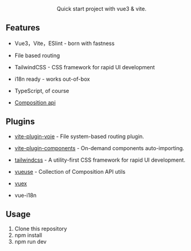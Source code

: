 <p align='center'>
Quick start project with vue3 & vite.
</p>

## Features

- Vue3，Vite，ESlint -  born with fastness

- File based routing

- TailwindCSS - CSS framework for rapid UI development

- i18n ready - works out-of-box

- TypeScript, of course

- [Composition api](https://composition-api.vuejs.org/)

## Plugins

- [vite-plugin-voie](https://github.com/vamplate/vite-plugin-voie) - File system-based routing plugin.

- [vite-plugin-components](https://github.com/antfu/vite-plugin-components) - On-demand components auto-importing.

- [tailwindcss](https://github.com/tailwindlabs/tailwindcss) - A utility-first CSS framework for rapid UI development.

- [vueuse](https://github.com/antfu/vueuse) - Collection of Composition API utils

- [vuex](https://github.com/vuejs/vuex/tree/4.0)

- vue-i18n

## Usage

1. Clone this repository
2. npm install
3. npm run dev